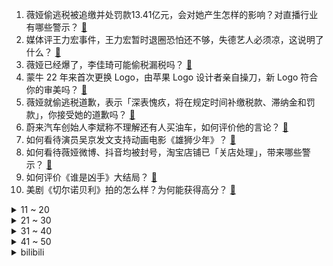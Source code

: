 1. 薇娅偷逃税被追缴并处罚款13.41亿元，会对她产生怎样的影响？对直播行业有哪些警示？ [:link:](https://www.zhihu.com/question/507313191)
2. 媒体评王力宏事件，王力宏暂时退圈恐怕还不够，失德艺人必须凉，这说明了什么？ [:link:](https://www.zhihu.com/question/507294485)
3. 薇娅已经爆了，李佳琦可能偷税漏税吗？ [:link:](https://www.zhihu.com/question/507333169)
4. 蒙牛 22 年来首次更换 Logo，由苹果 Logo 设计者亲自操刀，新 Logo 符合你的审美吗？ [:link:](https://www.zhihu.com/question/506911364)
5. 薇娅就偷逃税道歉，表示「深表愧疚，将在规定时间补缴税款、滞纳金和罚款」，你接受她的道歉吗？ [:link:](https://www.zhihu.com/question/507344039)
6. 蔚来汽车创始人李斌称不理解还有人买油车，如何评价他的言论？ [:link:](https://www.zhihu.com/question/507211888)
7. 如何看待演员吴京发文支持动画电影《雄狮少年》？ [:link:](https://www.zhihu.com/question/507372651)
8. 如何看待薇娅微博、抖音均被封号，淘宝店铺已「关店处理」，带来哪些警示？ [:link:](https://www.zhihu.com/question/507402706)
9. 如何评价《谁是凶手》大结局？ [:link:](https://www.zhihu.com/question/506569862)
10. 美剧《切尔诺贝利》拍的怎么样？为何能获得高分？ [:link:](https://www.zhihu.com/question/507116648)
<details>
<summary>11 ~ 20</summary>

11. 央行将一年期贷款市场报价利率（LPR）下调至 3.8% ，此前连续 19 个月不变，释放了什么信号？ [:link:](https://www.zhihu.com/question/507224148)
12. 可口可乐公司的汽水秘方在中国是如何保密的? [:link:](https://www.zhihu.com/question/477754936)
13. 如何看待立陶宛声称准备向乌克兰提供致命武器？ [:link:](https://www.zhihu.com/question/507265054)
14. 《甄嬛传》三阿哥调戏瑛贵人，为何皇帝处死瑛贵人而不是三阿哥？ [:link:](https://www.zhihu.com/question/415419799)
15. 2021 年内娱偶像大面积塌房，我们还需要什么样的偶像？ [:link:](https://www.zhihu.com/question/507190131)
16. 如何看待河南一动物园推出与老虎合居酒店，人和一群老虎只隔一层玻璃？你敢入住吗？ [:link:](https://www.zhihu.com/question/507127047)
17. 直播带货是广告行为，还是经营行为？如果收税的话，是按个人所得税还是增值税？ [:link:](https://www.zhihu.com/question/433769695)
18. 媒体称体育培训老师「人才缺口大」，老师年薪可达 60 万，体育培训缺口为什么这么大？高薪能解决问题吗？ [:link:](https://www.zhihu.com/question/507016703)
19. 2021 你的家乡发生了哪些变化？ [:link:](https://www.zhihu.com/question/502408670)
20. 央视发声期待「仙侠剧需回归本义」，《仙剑奇侠传》《琉璃》《花千骨》等六部仙侠剧哪部是你的白月光？ [:link:](https://www.zhihu.com/question/504377109)
</details>
<details>
<summary>21 ~ 30</summary>

21. 帝王蟹极度泛滥，严重影响生态平衡，但是为什么还那么贵？ [:link:](https://www.zhihu.com/question/49207776)
22. 六级没过的话对考研影响大吗，复试会很看重六级成绩吗？ [:link:](https://www.zhihu.com/question/507238650)
23. 2021 年你有哪些难忘的「列车记忆」？有哪些值得分享的经历？ [:link:](https://www.zhihu.com/question/506119735)
24. 美国结束在伊拉克 18 年的作战任务后，中国将在伊拉克建 1000 所学校，对两国关系将产生哪些影响？ [:link:](https://www.zhihu.com/question/507258326)
25. 为什么中国李宁有时会被称卖得贵，而安踏收购的 FILA、迪桑特、始祖鸟和萨洛蒙卖得更贵却容易被接受？ [:link:](https://www.zhihu.com/question/476496429)
26. 薇娅与丈夫合伙企业正式注销，原因为决议解散，这是怎么回事？ [:link:](https://www.zhihu.com/question/504075624)
27. 《钢铁侠》的科技水平和《三体》文明哪个更高？ [:link:](https://www.zhihu.com/question/506067794)
28. 40 岁，目前在体制内工作，工作不顺心且上升无望，想辞职却不敢，该咋办？ [:link:](https://www.zhihu.com/question/493715821)
29. 如何评价《Science》 公布的 2021 年度十大科学突破？ [:link:](https://www.zhihu.com/question/506670500)
30. 考研英语完形填空是不是应该放弃？有哪些「救命技巧」？ [:link:](https://www.zhihu.com/question/501522492)
</details>
<details>
<summary>31 ~ 40</summary>

31. 可以分享一下你怀孕期间发生的故事吗？ [:link:](https://www.zhihu.com/question/395564203)
32. 得了艾滋病一直按要求吃药能活多久？ [:link:](https://www.zhihu.com/question/503459231)
33. 如何评价《双人成行》的制作人称「游戏制作者不该在游戏重玩性上花费太多精力」？ [:link:](https://www.zhihu.com/question/453186497)
34. 你以前或现在写作文最爱用的典故是什么？ [:link:](https://www.zhihu.com/question/35738332)
35. 如果你喜欢一个可能会喜欢你的人，但你知道你们不会永远在一起，那你还要不要去表白? [:link:](https://www.zhihu.com/question/506433961)
36. 2021年冬至有哪些适合发朋友圈的文案？ [:link:](https://www.zhihu.com/question/496635369)
37. 如何评价李冰冰综艺《给你，我的新名片》第二季第一期，有什么突出亮点？ [:link:](https://www.zhihu.com/question/507287115)
38. 网曝闪创教育诱导大学生贷款，公司称「系大学生主动点借款协议，该为自己行为负责」，如何从法律角度解读？ [:link:](https://www.zhihu.com/question/507287137)
39. 女高中生应不应该化妆? [:link:](https://www.zhihu.com/question/505438406)
40. 怎么看待 2022 年考研河南等省份要求提前 14 天回考点所在地？ [:link:](https://www.zhihu.com/question/503736215)
</details>
<details>
<summary>41 ~ 50</summary>

41. 拥有一辆 Tesla Model Y 的感受如何？ [:link:](https://www.zhihu.com/question/457536638)
42. 导师只愿意发顶刊，怕拖延影响毕业怎么办？ [:link:](https://www.zhihu.com/question/506530298)
43. Windows 11 有哪些反人类的设计？ [:link:](https://www.zhihu.com/question/506338084)
44. 哪些领域最能体现中国制造的硬核实力？ [:link:](https://www.zhihu.com/question/506134775)
45. 考研英语最后阶段应该如何复习？有哪些注意事项？ [:link:](https://www.zhihu.com/question/356069340)
46. 对于《原神》这款游戏，作为玩家的你是抱着什么心态去游玩的呢？ [:link:](https://www.zhihu.com/question/501833012)
47. 长时间不上班的全职妈妈怎样保持活力和自信？作为全职妈妈，你怎样安排自己的一天？ [:link:](https://www.zhihu.com/question/506056065)
48. 如何提升孩子专注力？ [:link:](https://www.zhihu.com/question/506205901)
49. 平淡朴实的文笔同流水账的区别是什么？ [:link:](https://www.zhihu.com/question/318699172)
50. 游戏《永劫无间》新手真的还玩得下去吗？ [:link:](https://www.zhihu.com/question/491620219)
</details><details>
<summary>bilibili</summary>

1. FBI ：奇怪？犯人怎么消失了？ [:link:](//www.bilibili.com/video/BV1TP4y1H7ey)
2. 这些梗秒懂的都是老二次元了 [:link:](//www.bilibili.com/video/BV1na411k7ok)
3. 联合整蛊徐大虾，结果居然... [:link:](//www.bilibili.com/video/BV1tS4y1Q7ud)
4. 炸 裂 说 唱 《峰顶》AK remix [:link:](//www.bilibili.com/video/BV1kM4y1c7Yg)
5. 手机没电了，去何同学那里用桌子充啊！ [:link:](//www.bilibili.com/video/BV14b4y1v775)
6. 《如果娱乐圈倒退二十年》 [:link:](//www.bilibili.com/video/BV1J34y1671u)
7. 2021年12月16号朝阳冬泳怪鸽冷水浴健身继续。冷水浴健身有危险，请勿模仿！坚持就是胜利！加油！奥利给！哈哈哈哈哈哈哈哈 [:link:](//www.bilibili.com/video/BV1qm4y1X7p1)
8. 「孤勇者」不孤独 [:link:](//www.bilibili.com/video/BV1J34y167n3)
9. “你们不要再这样吃面了！这样只会饿死我！”【3】 [:link:](//www.bilibili.com/video/BV1Ma411k7Xw)
10. 【空岛】无 中 生 有 [:link:](//www.bilibili.com/video/BV1ag411w78g)
<details>
<summary>11 ~ 20</summary>

11. 《百变CEO》 [:link:](//www.bilibili.com/video/BV1Ui4y1d7L2)
12. 反 向 带 货 P K 版 本 [:link:](//www.bilibili.com/video/BV12Y411W7Yy)
13. 玩个象棋都能开挂？万宁象棋这游戏就离谱！ [:link:](//www.bilibili.com/video/BV1cr4y1Q72G)
14. 全世界排名第一的蛋糕！包教包会，闭着眼睛也能做出来！ [:link:](//www.bilibili.com/video/BV1D44y1E7QK)
15. 必收藏！百万人浏览后，大家共建了一份全网免费优质课程资源库 [:link:](//www.bilibili.com/video/BV1Mi4y1o7CE)
16. 2000000+血的塔姆？云顶首个血量破百万英雄 [:link:](//www.bilibili.com/video/BV1Mb4y1v72g)
17. 爆肝528小时！我做出了《海绵宝宝》3D同人动画！（3） [:link:](//www.bilibili.com/video/BV1Ki4y1o7hr)
18. 我们终于蹭到周淑怡的饭了！！！ [:link:](//www.bilibili.com/video/BV1gQ4y1Y7dY)
19. 出租车起步价一首歌 [:link:](//www.bilibili.com/video/BV1vZ4y1Q7GA)
20. 免费上映！超凡蜘蛛侠3应该是这样拍的！(游改电影)《漫威/超凡蜘蛛侠3-战导剪辑版》 [:link:](//www.bilibili.com/video/BV1oP4y1n7YM)
</details>
<details>
<summary>21 ~ 30</summary>

21. 今天真的是有点心疼老爸和老弟。 [:link:](//www.bilibili.com/video/BV1YS4y1Q7D3)
22. 人类有可能完成？ [:link:](//www.bilibili.com/video/BV1er4y1U79H)
23. ⚠️ 然 辅 导 ⚠️（直播剪辑） [:link:](//www.bilibili.com/video/BV1sr4y1U7vD)
24. 又整蛊小潮院长 [:link:](//www.bilibili.com/video/BV1MP4y1H7GN)
25. 17年前的高中生rap吐槽校规，17年后成母校老师 [:link:](//www.bilibili.com/video/BV1vb4y1q7QL)
26. 作者收益微薄 平台却获暴利 知网到底怎么了？ [:link:](//www.bilibili.com/video/BV1CF411q7HS)
27. 《风起洛阳》，有人在混！ [:link:](//www.bilibili.com/video/BV1Yr4y1U7ec)
28. 【年度大制作，请看】在阳光照不到的地方，总有一群人默默守护着我们 [:link:](//www.bilibili.com/video/BV1Ea411k7Ui)
29. 对话，余华！！！！！！！ [:link:](//www.bilibili.com/video/BV1Qr4y1D7ei)
30. 弱弱问一句：我是不是破解了全天下黑猫的隐身术？ [:link:](//www.bilibili.com/video/BV1FQ4y1Y79p)
</details>
<details>
<summary>31 ~ 40</summary>

31. 用一千万抽，揭示原神抽卡系统全部细节 [:link:](//www.bilibili.com/video/BV19Y411W7W5)
32. 15岁男孩实名曝光被开发商逼的家破人亡， 父亲受折磨去世无钱下葬 [:link:](//www.bilibili.com/video/BV1kM4y1c7xN)
33. 当情侣互换身份会发生什么？ [:link:](//www.bilibili.com/video/BV1q34y167cm)
34. “为了结婚而结婚好可怜哦” [:link:](//www.bilibili.com/video/BV1dY411p7hh)
35. 啊哈哈，催逝员玩具来啦！真的太离谱了！ [:link:](//www.bilibili.com/video/BV1BM4y1c7Uf)
36. 原神燃泪台词写进作文！黎明到来前必须有人稍微照亮黑暗【学霸素材本】 [:link:](//www.bilibili.com/video/BV1Kq4y1B7AA)
37. 【医学博士】大部分的人都有的问题，可发现就已经晚了 I 菊 花 宝 典 [:link:](//www.bilibili.com/video/BV1WR4y1W7FY)
38. 又萌又猛又聪明的虎鲸还真是当之无愧的海上霸主啊！ [:link:](//www.bilibili.com/video/BV1GQ4y1Y7HJ)
39. 小翔哥花了一整天的时间，终于吃到张家口最具特色美食“莜面” [:link:](//www.bilibili.com/video/BV1nP4y1H74w)
40. 催 逝 员 和 穿 山 甲 [:link:](//www.bilibili.com/video/BV1AQ4y1Y7Zs)
</details>
<details>
<summary>41 ~ 50</summary>

41. 消防救援新技能滑雪救援，这是救援中的天花板吧 [:link:](//www.bilibili.com/video/BV19M4y1c7Uy)
42. 好久没有这样快乐过了 [:link:](//www.bilibili.com/video/BV1mZ4y1Q7Ma)
43. 【STN快报 open beta】你的第一台PS5可能在特斯拉里 [:link:](//www.bilibili.com/video/BV1pP4y1H7Px)
44. 在广东见家长要注意什么？ [:link:](//www.bilibili.com/video/BV1FR4y1W7mE)
45. 【原神·角色集结】超惊艳全角色出场（2.3武器篇） [:link:](//www.bilibili.com/video/BV16q4y127SU)
46. 【原神】耗时一个月用十米长卷打开璃月全景 [:link:](//www.bilibili.com/video/BV1S44y1E7Hy)
47. 沙雕误入新藏线（二），队友祭天，法力无边 [:link:](//www.bilibili.com/video/BV12M4y1c71E)
48. 身高1米的他守护着2000多位百姓的健康 [:link:](//www.bilibili.com/video/BV1hm4y1X7wy)
49. 今天下血本了，去印度餐厅吃饭了！ [:link:](//www.bilibili.com/video/BV1XY411W7HB)
50. 女友被创成植物人，闺蜜上高地，我该怎么办？ACG四大人渣之鸣海孝之 [:link:](//www.bilibili.com/video/BV1H34y167zb)
</details>
<details>
<summary>51 ~ 60</summary>

51. 主持人：不好意思，话筒不够用了... [:link:](//www.bilibili.com/video/BV1wD4y1c7bA)
52. 假 如 上 班 是 修 仙  ？！ [:link:](//www.bilibili.com/video/BV1AD4y1c7EG)
53. 烤 鸡 天 花 板 [:link:](//www.bilibili.com/video/BV1oQ4y1a7hL)
54. 帅小伙花四天时间，终于研究出锅盔的做法，这味道太香啦！ [:link:](//www.bilibili.com/video/BV1ta411k7Ly)
55. 2021烂剧年终大联欢，第二届金抹布颁奖典礼来了！ [:link:](//www.bilibili.com/video/BV1hL411j7Xg)
56. 高低得跟你比划两下 [:link:](//www.bilibili.com/video/BV1xS4y1Q7YV)
57. 【时代少年团】《傻瓜》练习室版 [:link:](//www.bilibili.com/video/BV1jb4y1v75M)
58. 我们拆了世界上第一款游戏主机，随后游戏观受到了撞击！ [:link:](//www.bilibili.com/video/BV1pa411k7VW)
59. “更努力，更好，更快，更强！” [:link:](//www.bilibili.com/video/BV1W34y167WG)
60. 我 的 畜 生 朋 友 3 [:link:](//www.bilibili.com/video/BV1VL411j77b)
</details>
<details>
<summary>61 ~ 70</summary>

61. 《蜘蛛侠3》九万人打出9.1分！情怀爆表！初见影评放送（含剧透部分） [:link:](//www.bilibili.com/video/BV14q4y1B7D3)
62. 在街上对路人展开疯狂夸夸，看看大家会有什么反应 [:link:](//www.bilibili.com/video/BV1Ng411w76X)
63. 花一年时间复刻红楼梦中的冷香丸！做完之后不吃还要埋在土里？ [:link:](//www.bilibili.com/video/BV1CY411W7KS)
64. 最后一击世界纪录：单技能198707伤害！千万不要失去勇气啊！！ [:link:](//www.bilibili.com/video/BV1TL4y1n7if)
65. 从校服到婚纱 [:link:](//www.bilibili.com/video/BV1BM4y1c7Na)
66. LoveLive! Series Presents ～初次见面　岚珠和可可的特别节目～ [:link:](//www.bilibili.com/video/BV1ZZ4y1Q7bc)
67. 天玑9000前瞻上手：这次发哥有点强！ [:link:](//www.bilibili.com/video/BV1Ri4y1d7qb)
68. “二哈: 我就是纯欲天花板！” [:link:](//www.bilibili.com/video/BV1LZ4y1X7EZ)
69. 《 关于我跟老师灵魂交换这件事。。。。》 [:link:](//www.bilibili.com/video/BV16r4y1D74C)
70. 【电竞星快报】L P L 反向颁奖典礼！神的秘密我告诉你！（第三季完结） [:link:](//www.bilibili.com/video/BV1Qr4y1D7hV)
</details>
<details>
<summary>71 ~ 80</summary>

71. 【幻塔】64800RMB，实测幻塔武器池/意志池出货率及深度，100个648能把幻塔氪到怎样的程度 [:link:](//www.bilibili.com/video/BV1s34y167Et)
72. 一斗VS九条⚠️更衣室大战 [:link:](//www.bilibili.com/video/BV1Yi4y197YW)
73. 当柴犬变成了五郎之后会发生什么呢hhhhh【原神/表情包】 [:link:](//www.bilibili.com/video/BV1tR4y1x7pe)
74. 【王以太X姜云升】永劫无间歌曲《天选》正式版MV [:link:](//www.bilibili.com/video/BV1j44y1J7Rn)
75. 我发现了一种宝藏猫 [:link:](//www.bilibili.com/video/BV1fR4y1p7sJ)
76. 大庆赶海，退潮后发现一只比手还要大的紫色海星，还有斑马鱼 [:link:](//www.bilibili.com/video/BV1BL4y1J7wC)
77. 在华莱士花300元，吃了一半肚子开始疼，胖头佬直呼厕所不够用！【还债挑战ep01-华莱士】 [:link:](//www.bilibili.com/video/BV1BS4y1Q7jV)
78. 笑死！神户中华街，北京烤鸭店大妈的中式塑料日语绝了！ [:link:](//www.bilibili.com/video/BV1hq4y1B7Ay)
79. 自己交社保，支付宝微信一步搞定，还能白嫖7200元！【深蓝保】 [:link:](//www.bilibili.com/video/BV1kr4y1U7qM)
80. 难得舅舅给侄子过生日，结果蛋糕爆炸了，属实两败俱伤。 [:link:](//www.bilibili.com/video/BV1NF41167kq)
</details>
<details>
<summary>81 ~ 90</summary>

81. 忍不住戳一下，下一秒我馋哭了 [:link:](//www.bilibili.com/video/BV1hZ4y1Q7DZ)
82. 《 校 园 情 侣 的 魅 力 》 [:link:](//www.bilibili.com/video/BV1aR4y1x7jC)
83. 小X书用户相亲图鉴 [:link:](//www.bilibili.com/video/BV1vr4y1U7pF)
84. 千万不要机洗羽绒服！要洗也要用正确的方法！安全防范不可忽视！ [:link:](//www.bilibili.com/video/BV1yQ4y1a7po)
85. 两个月宝宝突然窒息，120调度员冷静指导隔空急救，孩子化险为夷！ [:link:](//www.bilibili.com/video/BV1jb4y1v7Y3)
86. 当你的经验条变得「不再普通」!!？ [:link:](//www.bilibili.com/video/BV1DZ4y1Q7SQ)
87. 保研名额只有两个啊（拔刀） [:link:](//www.bilibili.com/video/BV1BY411W79W)
88. 玩原神戒酒的我，又成功帮室友戒了上分手游 [:link:](//www.bilibili.com/video/BV1Aa41167Sh)
89. 张镇辉台球正经教学【6个不太建议使用的技巧】8.0版本 [:link:](//www.bilibili.com/video/BV13i4y1o717)
90. 双 押 特 工 [:link:](//www.bilibili.com/video/BV1p3411x7mT)
</details>
<details>
<summary>91 ~ 100</summary>

91. 当睡醒后发现家里变了样会发生什么？ [:link:](//www.bilibili.com/video/BV1Ri4y1d7V8)
92. 几百块查全家资料?个人信息泄露现状&预防措施 [:link:](//www.bilibili.com/video/BV1tL4y1J71k)
93. 怒花5万去检测，我发现洗面奶真的不用买贵的！【老爸评测】 [:link:](//www.bilibili.com/video/BV1va411k7jE)
94. 发给你经常吃垃圾食品的朋友看 [:link:](//www.bilibili.com/video/BV1SY411W71q)
95. 如果王家卫拍张大仙 [:link:](//www.bilibili.com/video/BV1Dm4y1X7Sa)
96. 脖子酸吗？花两分钟做完你会感觉舒服很多 [:link:](//www.bilibili.com/video/BV13g411A7XJ)
97. 请饼叔吃海鲜大咖的天花板，鲜到极致，一口入魂 [:link:](//www.bilibili.com/video/BV17L411j7jQ)
98. 领导说年终报告连狗都比我写的好，我准备让狗帮我写了。 [:link:](//www.bilibili.com/video/BV1CS4y1Q715)
99. 我想《晴天》里刮的应该是《龙卷风》！ [:link:](//www.bilibili.com/video/BV1bM4y1c7G2)
100. 爷爷！你关注的UP主终于更新福鼎肉片啦！ [:link:](//www.bilibili.com/video/BV1B34y1676P)
</details></details>
